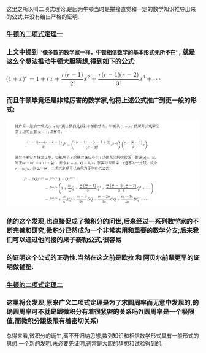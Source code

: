 这里之所以叫二项式理论,是因为牛顿当时是拼接直觉和一定的数学知识推导出来的公式,并没有给出严格的证明.
### [牛顿的二项式定理一](https://ccjou.wordpress.com/2013/11/01/%E7%89%9B%E9%A0%93%E7%9A%84%E4%BA%8C%E9%A0%85%E5%BC%8F%E5%AE%9A%E7%90%86-%E4%B8%8A/)
### 上文中提到  ```"像多数的数学家一样，牛顿相信数学的基本形式无所不在"```, 就是这么个想法推动牛顿大胆猜想,得到如下的公式:

![](images/latex.png)

### 而且牛顿毕竟还是非常厉害的数学家,他将上述公式推广到更一般的形式:

![](images/general.png)

### 他的这个发现,也直接促成了微积分的问世,后来经过一系列数学家的不断完善和研究,微积分已然成为一个非常实用和重要的数学分支;后来我们可以通过他间接的果子泰勒公式,很容易
### 的证明这个公式的正确性.当然在这之前是欧拉 和 阿贝尔前辈更早的证明做铺垫.

### [牛顿的二项式定理二](https://ccjou.wordpress.com/2013/11/05/%E7%89%9B%E9%A0%93%E7%9A%84%E4%BA%8C%E9%A0%85%E5%BC%8F%E5%AE%9A%E7%90%86-%E4%B8%8B/)
### 这里将会发现,原来广义二项式定理是为了求圆周率而无意中发现的,的确圆周率可不就是跟微积分有着很紧密的关系吗?(圆周率是一个极限值,而微积分跟极限有着密切关系)


总得来看,微积分的诞生,离不开归纳思想,数列知识和相信数学形式具有一般形式的思想.一个新的发明,未必要先证明,通常是大胆的猜想和试验得到的.
